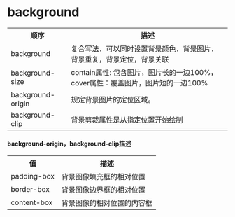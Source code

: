 # background

<table>
    <tr>
        <th>顺序</th>
        <th>描述</th>
    </tr>
    <tr>
    	<td>background</td>
        <td>复合写法，可以同时设置背景颜色，背景图片，背景重复，背景定位，背景关联</td>
    </tr>
    <tr>
        <td>background-size</td>
        <td>contain属性: 包含图片，图片长的一边100%，
        	cover属性：覆盖图片，图片短的一边100%
        </td>
    </tr>
    <tr>
    	<td>background-origin</td>
        <td>规定背景图片的定位区域。</td>
    </tr>
    <tr>
        <td>background-clip</td>
    	<td>背景剪裁属性是从指定位置开始绘制</td>
    </tr>
</table>



#### background-origin，background-clip描述	

<table>
    <tr>
    	<th>值</th>
        <th>描述</th>
    </tr>
    <tr>
    	<td>padding-box</td>
        <td>背景图像填充框的相对位置</td>
    </tr>
    <tr>
    	<td>border-box</td>
        <td>背景图像边界框的相对位置</td>
    </tr>
    <tr>
        <td>content-box</td>
    	<td>背景图像的相对位置的内容框</td>
    </tr>
</table>

